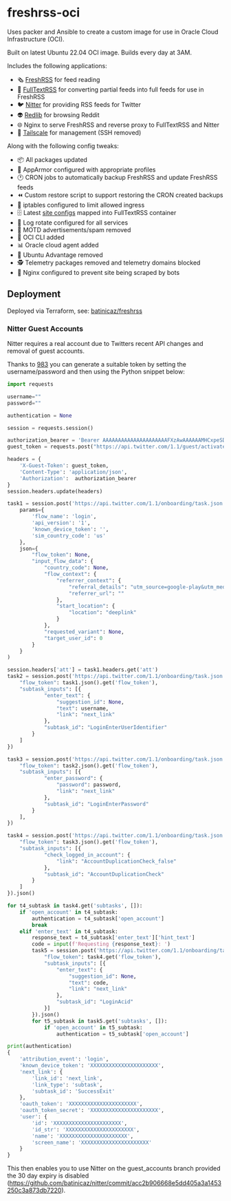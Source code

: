 # freshrss-oci

Uses packer and Ansible to create a custom image for use in Oracle Cloud Infrastructure (OCI).

Built on latest Ubuntu 22.04 OCI image. Builds every day at 3AM.

Includes the following applications:

- :newspaper_roll: [FreshRSS](https://github.com/FreshRSS/FreshRSS) for feed reading
- :mag_right: [FullTextRSS](https://github.com/heussd/fivefilters-full-text-rss-docker/tree/master) for converting partial feeds into full feeds for use in FreshRSS
- :bird: [Nitter](https://github.com/zedeus/nitter) for providing RSS feeds for Twitter
- :alien: [Redlib](https://github.com/redlib-org/redlib) for browsing Reddit
- :globe_with_meridians: Nginx to serve FreshRSS and reverse proxy to FullTextRSS and Nitter
- :closed_lock_with_key: [Tailscale](https://github.com/tailscale/tailscale) for management (SSH removed)

Along with the following config tweaks:

- :package: All packages updated
- :mechanical_arm: AppArmor configured with appropriate profiles
- :clock1: CRON jobs to automatically backup FreshRSS and update FreshRSS feeds
- :rewind: Custom restore script to support restoring the CRON created backups
- :no_entry_sign: iptables configured to limit allowed ingress
- :file_cabinet: Latest [site configs](https://github.com/fivefilters/ftr-site-config) mapped into FullTextRSS container
- :broom: Log rotate configured for all services
- :no_bell: MOTD advertisements/spam removed
- :toolbox: OCI CLI added
- :bar_chart: Oracle cloud agent added
- :no_good: Ubuntu Advantage removed
- :detective: Telemetry packages removed and telemetry domains blocked
- :robot: Nginx configured to prevent site being scraped by bots

## Deployment

Deployed via Terraform, see: [batinicaz/freshrss](https://github.com/batinicaz/freshrss)

### Nitter Guest Accounts

Nitter requires a real account due to Twitters recent API changes and removal of guest accounts.

Thanks to [983](https://github.com/zedeus/nitter/issues/983#issuecomment-1688495284) you can generate a suitable token by setting the username/password and then using the Python snippet below:

```python
import requests

username=""
password=""

authentication = None

session = requests.session()

authorization_bearer = 'Bearer AAAAAAAAAAAAAAAAAAAAAFXzAwAAAAAAMHCxpeSDG1gLNLghVe8d74hl6k4%3DRUMF4xAQLsbeBhTSRrCiQpJtxoGWeyHrDb5te2jpGskWDFW82F'
guest_token = requests.post("https://api.twitter.com/1.1/guest/activate.json", headers={'Authorization': authorization_bearer}).json()['guest_token']

headers = {
    'X-Guest-Token': guest_token,
    'Content-Type': 'application/json',
    'Authorization':  authorization_bearer
}
session.headers.update(headers)

task1 = session.post('https://api.twitter.com/1.1/onboarding/task.json',
    params={
        'flow_name': 'login',
        'api_version': '1',
        'known_device_token': '',
        'sim_country_code': 'us'
    },
    json={
        "flow_token": None,
        "input_flow_data": {
            "country_code": None,
            "flow_context": {
                "referrer_context": {
                    "referral_details": "utm_source=google-play&utm_medium=organic",
                    "referrer_url": ""
                },
                "start_location": {
                    "location": "deeplink"
                }
            },
            "requested_variant": None,
            "target_user_id": 0
        }
    }
)

session.headers['att'] = task1.headers.get('att')
task2 = session.post('https://api.twitter.com/1.1/onboarding/task.json', json={
    "flow_token": task1.json().get('flow_token'),
    "subtask_inputs": [{
            "enter_text": {
                "suggestion_id": None,
                "text": username,
                "link": "next_link"
            },
            "subtask_id": "LoginEnterUserIdentifier"
        }
    ]
})

task3 = session.post('https://api.twitter.com/1.1/onboarding/task.json', json={
    "flow_token": task2.json().get('flow_token'),
    "subtask_inputs": [{
            "enter_password": {
                "password": password,
                "link": "next_link"
            },
            "subtask_id": "LoginEnterPassword"
        }
    ],
})

task4 = session.post('https://api.twitter.com/1.1/onboarding/task.json', json={
    "flow_token": task3.json().get('flow_token'),
    "subtask_inputs": [{
            "check_logged_in_account": {
                "link": "AccountDuplicationCheck_false"
            },
            "subtask_id": "AccountDuplicationCheck"
        }
    ]
}).json()

for t4_subtask in task4.get('subtasks', []):
    if 'open_account' in t4_subtask:
        authentication = t4_subtask['open_account']
        break
    elif 'enter_text' in t4_subtask:
        response_text = t4_subtask['enter_text']['hint_text']
        code = input(f'Requesting {response_text}: ')
        task5 = session.post('https://api.twitter.com/1.1/onboarding/task.json', json={
            "flow_token": task4.get('flow_token'),
            "subtask_inputs": [{
                "enter_text": {
                    "suggestion_id": None,
                    "text": code,
                    "link": "next_link"
                },
                "subtask_id": "LoginAcid"
            }]
        }).json()
        for t5_subtask in task5.get('subtasks', []):
            if 'open_account' in t5_subtask:
                authentication = t5_subtask['open_account']

print(authentication)
{
    'attribution_event': 'login',
    'known_device_token': 'XXXXXXXXXXXXXXXXXXXXXX',
    'next_link': {
        'link_id': 'next_link',
        'link_type': 'subtask',
        'subtask_id': 'SuccessExit'
    },
    'oauth_token': 'XXXXXXXXXXXXXXXXXXXXXX',
    'oauth_token_secret': 'XXXXXXXXXXXXXXXXXXXXXX',
    'user': {
        'id': 'XXXXXXXXXXXXXXXXXXXXXX',
        'id_str': 'XXXXXXXXXXXXXXXXXXXXXX',
        'name': 'XXXXXXXXXXXXXXXXXXXXXX',
        'screen_name': 'XXXXXXXXXXXXXXXXXXXXXX'
    }
}
```

This then enables you to use Nitter on the guest_accounts branch provided the 30 day expiry is disabled (https://github.com/batinicaz/nitter/commit/acc2b906668e5dd405a3a1453250c3a873db7220).